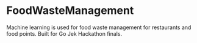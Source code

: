# FoodWasteManagement
Machine learning is used for food waste management for restaurants and food points.
Built for Go Jek Hackathon finals.
